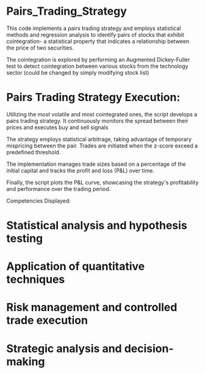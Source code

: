 # Pairs_Trading_Strategy

This code implements a pairs trading strategy and employs statistical methods and regression analysis to identify pairs of stocks that exhibit cointegration- a statistical property that indicates a relationship between the price of two securities. 

The cointegration is explored by performing an Augmented Dickey-Fuller test to detect cointegration between various stocks from the technology sector (could be changed by simply modifying stock list)


# Pairs Trading Strategy Execution:
Utilizing the most volatile and most cointegrated ones, the script develops a pairs trading strategy. It continuously monitors the spread between their prices and executes buy and sell signals

The strategy employs statistical arbitrage, taking advantage of temporary mispricing between the pair. Trades are initiated when the z-score exceed a predefined threshold.

The implementation manages trade sizes based on a percentage of the initial capital and tracks the profit and loss (P&L) over time.

Finally, the script plots the P&L curve, showcasing the strategy's profitability and performance over the trading period.

Competencies Displayed:
# Statistical analysis and hypothesis testing
# Application of quantitative techniques
# Risk management and controlled trade execution
# Strategic analysis and decision-making
